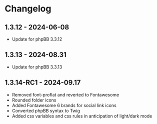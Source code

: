 # Changelog

## 1.3.12 - 2024-06-08
- Update for phpBB 3.3.12

## 1.3.13 - 2024-08.31
- Update for phpBB 3.3.13

## 1.3.14-RC1 - 2024-09.17
- Removed font-proflat and reverted to Fontawesome
- Rounded folder icons
- Added Fontawesome 6 brands for social link icons
- Converted phpBB syntax to Twig 
- Added css variables and css rules in anticipation of light/dark mode
